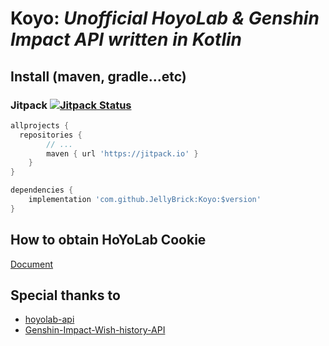 # Koyo: _Unofficial HoyoLab &amp; Genshin Impact API written in Kotlin_

## Install (maven, gradle...etc)

### Jitpack [![Jitpack Status](https://jitpack.io/v/JellyBrick/Koyo.svg)](https://jitpack.io/#JellyBrick/Koyo)

```groovy
allprojects {
  repositories {
		// ...
		maven { url 'https://jitpack.io' }
	}
}
```

```groovy
dependencies {
    implementation 'com.github.JellyBrick:Koyo:$version'
}
```

## How to obtain HoYoLab Cookie

[Document](https://github.com/vermaysha/hoyolab-api/blob/master/README.md#how-to-obtain-hoyolab-cookie)

## Special thanks to

- [hoyolab-api](https://github.com/vermaysha/hoyolab-api)
- [Genshin-Impact-Wish-history-API](https://github.com/jvergerolle/Genshin-Impact-Wish-history-API)
